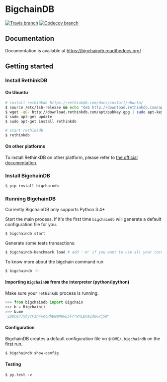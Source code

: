 # BigchainDB

[![Travis branch](https://img.shields.io/travis/bigchaindb/bigchaindb/develop.svg)](https://travis-ci.org/bigchaindb/bigchaindb)
[![Codecov branch](https://img.shields.io/codecov/c/github/codecov/bigchaindb/develop.svg)](https://codecov.io/github/bigchaindb/bigchaindb?branch=develop)

## Documentation

Documentation is available at https://bigchaindb.readthedocs.org/

## Getting started

### Install RethinkDB

#### On Ubuntu
```sh
# install rethinkdb https://rethinkdb.com/docs/install/ubuntu/
$ source /etc/lsb-release && echo "deb http://download.rethinkdb.com/apt $DISTRIB_CODENAME main" | sudo tee /etc/apt/sources.list.d/rethinkdb.list
$ wget -qO- http://download.rethinkdb.com/apt/pubkey.gpg | sudo apt-key add -
$ sudo apt-get update
$ sudo apt-get install rethinkdb

# start rethinkdb
$ rethinkdb
```

#### On other platforms
To install RethinkDB on other platform, please refer to [the official documentation](https://rethinkdb.com/docs/install/).

### Install BigchainDB
```sh
$ pip install bigchaindb
```

### Running BigchainDB
Currently BigchainDB only supports Python 3.4+


Start the main process. If it's the first time `bigchaindb` will generate a default
configuration file for you.
```sh
$ bigchaindb start
```

Generate some tests transactions:

```sh
$ bigchaindb-benchmark load # add '-m' if you want to use all your cores
```

To know more about the bigchain command run
```sh
$ bigchaindb -h
```

#### Importing `BigchainDB` from the interpreter (python/ipython)
Make sure your `rethinkdb` process is running.

```python
>>> from bigchaindb import Bigchain
>>> b = Bigchain()
>>> b.me
'2B8C8PJxhycFzn4wncRhBNmMWwE5Frr9nLBUa1dGGxj5W'
```

#### Configuration

BigchainDB creates a default configuration file on `$HOME/.bigchaindb` on the
first run.

```sh
$ bigchaindb show-config
```

#### Testing

```
$ py.test -v
```
